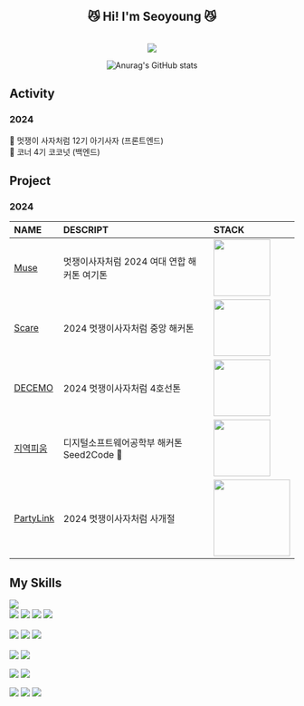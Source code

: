 <div align="center">
<h2> 😼 Hi! I'm Seoyoung 😼 </h2>
<br>
<img src="https://github.com/user-attachments/assets/9595d808-ef9f-48d4-8b72-20742fc1ae3f"/>


![Anurag's GitHub stats](https://github-readme-stats.vercel.app/api?username=mzxxzysy&show_icons=true&theme=radical)
</div>

<h2>Activity</h2>
<h3>2024</h3>
<div>
  🦁 멋쟁이 사자처럼 12기 아기사자 (프론트엔드) <br>
  🥥 코너 4기 코코넛 (백엔드)
</div>


<h2>Project</h2>
<h3>2024</h3>

|NAME| DESCRIPT |STACK|
|:---|:---|:---|
|[Muse](https://github.com/2024-HERETHON/2024-Herethon-12)|멋쟁이사자처럼 2024 여대 연합 해커톤 여기톤|<img width="100px" src="https://skillicons.dev/icons?i=html,css,javascript&perline=4">|
|[Scare](https://github.com/2024-HACKATHON-SCARE/FE_BE)|2024 멋쟁이사자처럼 중앙 해커톤|<img width="100px" src="https://skillicons.dev/icons?i=html,css,javascript&perline=4">|
|[DECEMO](https://github.com/2024-LINE4THON/DECEMO)|2024 멋쟁이사자처럼 4호선톤|<img width="100px" src="https://skillicons.dev/icons?i=html,css,javascript&perline=4">|
|[지역피움](https://github.com/S2C-bloom/bloom)|디지털소프트웨어공학부 해커톤 Seed2Code 🥇|<img width="100px" src="https://skillicons.dev/icons?i=html,css,javascript&perline=4">|
|[PartyLink](https://github.com/2024likelion-party-link/FE)|2024 멋쟁이사자처럼 사개절|<img width="135px" src="https://skillicons.dev/icons?i=html,css,javascript,react&perline=4">|


<h2>My Skills</h2>

<img align="left" src="https://github-readme-stats.vercel.app/api/top-langs/?username=mzxxzysy&exclude_repo=20210844_20210862&layout=donut&title_color=695A5A&text_color=695A5A&icon_color=E38193&bg_color=ffffff&hide_border=false"/>

<br>
<div>
  <img src="https://img.shields.io/badge/JavaScript-F7DF1E?style=flat-square&logo=javascript&logoColor=black"> <img src="https://img.shields.io/badge/Python-3776AB?style=flat-square&logo=python&logoColor=white"> <img src="https://img.shields.io/badge/C-A8B9CC?style=flat-square&logo=c&logoColor=white"> <img src="https://img.shields.io/badge/Java-%23ED8B00.svg?style=flat-square&logo=openjdk&logoColor=white">
<br>
<br>
  <img src="https://img.shields.io/badge/HTML5-E34F26?style=flat-square&logo=html5&logoColor=white"> <img src="https://img.shields.io/badge/CSS3-1572B6?style=flat-square&logo=css3&logoColor=white"> <img src="https://img.shields.io/badge/React-20232A?style=flat-square&logo=react&logoColor=61DAFB"> 
<br>
<br>
  <img src="https://img.shields.io/badge/Node.js-339933?style=flat-square&logo=nodedotjs&logoColor=white"> <img src="https://img.shields.io/badge/MySQL-4479A1?style=flat-square&logo=mysql&logoColor=white">
<br>

  <img src="https://img.shields.io/badge/Github-181717?style=flat-square&logo=github&logoColor=white"> <img src="https://img.shields.io/badge/Git-F05032?style=flat-square&logo=git&logoColor=white"> 
<br>

<img src="https://img.shields.io/badge/Notion-000000?style=flat-square&logo=notion&logoColor=white"> <img src="https://img.shields.io/badge/Discord-5865F2?style=flat-square&logo=discord&logoColor=white"> <img src="https://img.shields.io/badge/Instagram-E4405F?style=flat-square&logo=instagram&logoColor=white"> 
<br>
</div>
<br>
